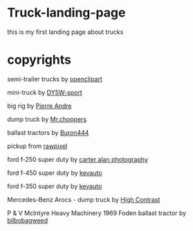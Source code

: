 # Truck-landing-page
this is my first landing page about trucks


# copyrights

semi-trailer trucks by [openclipart](https://openclipart.org/detail/164575/pickup-et-camion-noirs-by-cyrille)

mini-truck by [DY5W-sport](https://commons.wikimedia.org/wiki/User:DY5W-sport)

big rig by [Pierre Andre](https://commons.wikimedia.org/wiki/User:PIERRE_ANDRE_LECLERCQ)

dump truck by [Mr.choppers](https://commons.wikimedia.org/wiki/User:Mr.choppers)

ballast tractors by [Buron444](https://en.wikipedia.org/wiki/User:Buron444)

pickup from [rawpixel](https://www.rawpixel.com/image/6443991/image-public-domain-illustrations-free)

ford f-250 super duty by [carter alan photography](https://carteralanphotography.pixieset.com/)

ford f-450 super duty by [kevauto](https://commons.wikimedia.org/wiki/User:Kevauto)

ford f-350 super duty by [kevauto](https://commons.wikimedia.org/wiki/User:Kevauto)

Mercedes-Benz Arocs - dump truck by [High Contrast](https://commons.wikimedia.org/wiki/User:High_Contrast)

P & V McIntyre Heavy Machinery 1969 Foden ballast tractor by [bilbobagweed](https://www.flickr.com/people/28421567@N04)